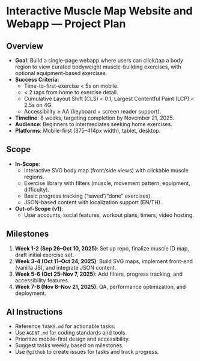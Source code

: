 # Interactive Muscle Map Website and Webapp — Project Plan

## Overview
- **Goal**: Build a single-page webapp where users can click/tap a body region to view curated bodyweight muscle-building exercises, with optional equipment-based exercises.
- **Success Criteria**:
  - Time-to-first-exercise < 5s on mobile.
  - < 2 taps from home to exercise detail.
  - Cumulative Layout Shift (CLS) < 0.1, Largest Contentful Paint (LCP) < 2.5s on 4G.
  - Accessibility ≥ AA (keyboard + screen reader support).
- **Timeline**: 8 weeks, targeting completion by November 21, 2025.
- **Audience**: Beginners to intermediates seeking home exercises.
- **Platforms**: Mobile-first (375–414px width), tablet, desktop.

## Scope
- **In-Scope**:
  - Interactive SVG body map (front/side views) with clickable muscle regions.
  - Exercise library with filters (muscle, movement pattern, equipment, difficulty).
  - Basic progress tracking (“saved”/“done” exercises).
  - JSON-based content with localization support (EN/TH).
- **Out-of-Scope (v1)**:
  - User accounts, social features, workout plans, timers, video hosting.

## Milestones
1. **Week 1-2 (Sep 26–Oct 10, 2025)**: Set up repo, finalize muscle ID map, draft initial exercise set.
2. **Week 3-4 (Oct 11–Oct 24, 2025)**: Build SVG maps, implement front-end (vanilla JS), and integrate JSON content.
3. **Week 5-6 (Oct 25–Nov 7, 2025)**: Add filters, progress tracking, and accessibility features.
4. **Week 7-8 (Nov 8–Nov 21, 2025)**: QA, performance optimization, and deployment.

## AI Instructions
- Reference `TASKS.md` for actionable tasks.
- Use `AGENT.md` for coding standards and tools.
- Prioritize mobile-first design and accessibility.
- Suggest tasks weekly based on milestones.
- Use `@github` to create issues for tasks and track progress.
